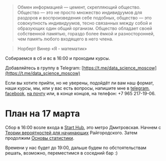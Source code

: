 > Обмен информацией — цемент, скрепляющий общество. Общество — это не просто множество индивидуумов для раздоров и воспроизведения себе подобных, общество — это совокупность индивидуумов, тесно связанных между собой и образующих один общий организм. Общество обладает своей собственной памятью, гораздо более ёмкой и разносторонней, чем память любого входящего в него члена.

> Норберт Винер «Я - математик»

Собираемся в сб и вс в 16:00 и проходим курсы.

Добавляйтесь в группу в Telegram: [https://t.me/data_science_moscow](https://t.me/data_science_moscow)

Если вы хотите прийти, но не уверены, подойдёт ли вам наш формат, наши курсы, мы, или у вас есть вопросы, напишите мне в [telegram](https://t.me/izomeraz4), [facebook](http://facebook.com/izomeraza), [на почту](mailto:150m3raz4@gmail.com) или, в конце концов, на телефон: +7 965 217-19-06.

# План на 17 марта 
Сбор в 16:00 возле входа в [Start Hub](https://starthub.ru/new/), это метро Дмитровская. 
Начнем с [Теории вероятностей для начинающих](https://www.coursera.org/learn/probability-theory-basics/) Райгородского. 
Затем продолжим [Основы статистики](https://stepik.org/course/76).

Времени у нас будет до 19:00, дальше будем по обстоятельствам решать, возможно, переместимся в соседний бар :) 
